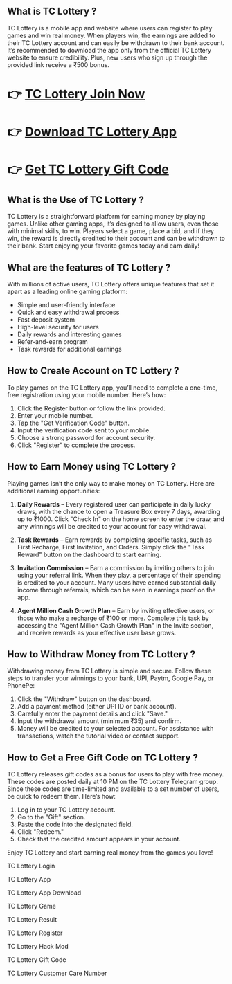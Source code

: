 ## What is TC Lottery ?

TC Lottery is a mobile app and website where users can register to play games and win real money. When players win, the earnings are added to their TC Lottery account and can easily be withdrawn to their bank account. It’s recommended to download the app only from the official TC Lottery website to ensure credibility. Plus, new users who sign up through the provided link receive a ₹500 bonus.

# 👉 [TC Lottery Join Now ](https://damanclub.in/#/register?r_code=v4NFF2173452)

# 👉 [Download TC Lottery App](www.bcgameapk.app)

# 👉 [Get TC Lottery Gift Code ](www.91-clubapk.com)

## What is the Use of TC Lottery ?

TC Lottery is a straightforward platform for earning money by playing games. Unlike other gaming apps, it’s designed to allow users, even those with minimal skills, to win. Players select a game, place a bid, and if they win, the reward is directly credited to their account and can be withdrawn to their bank. Start enjoying your favorite games today and earn daily!

## What are the features of TC Lottery ?

With millions of active users, TC Lottery offers unique features that set it apart as a leading online gaming platform:

- Simple and user-friendly interface
- Quick and easy withdrawal process
- Fast deposit system
- High-level security for users
- Daily rewards and interesting games
- Refer-and-earn program
- Task rewards for additional earnings

## How to Create Account on TC Lottery ?
To play games on the TC Lottery app, you’ll need to complete a one-time, free registration using your mobile number. Here’s how:

1) Click the Register button or follow the link provided.
2) Enter your mobile number.
3) Tap the "Get Verification Code" button.
4) Input the verification code sent to your mobile.
5) Choose a strong password for account security.
6) Click "Register" to complete the process.

## How to Earn Money using TC Lottery ?

Playing games isn’t the only way to make money on TC Lottery. Here are additional earning opportunities:

1) **Daily Rewards** – Every registered user can participate in daily lucky draws, with the chance to open a Treasure Box every 7 days, awarding up to ₹1000. Click "Check In" on the home screen to enter the draw, and any winnings will be credited to your account for easy withdrawal.

2) **Task Rewards** – Earn rewards by completing specific tasks, such as First Recharge, First Invitation, and Orders. Simply click the "Task Reward" button on the dashboard to start earning.

3) **Invitation Commission** – Earn a commission by inviting others to join using your referral link. When they play, a percentage of their spending is credited to your account. Many users have earned substantial daily income through referrals, which can be seen in earnings proof on the app.

4) **Agent Million Cash Growth Plan** – Earn by inviting effective users, or those who make a recharge of ₹100 or more. Complete this task by accessing the "Agent Million Cash Growth Plan" in the Invite section, and receive rewards as your effective user base grows.

## How to Withdraw Money from TC Lottery ?

Withdrawing money from TC Lottery is simple and secure. Follow these steps to transfer your winnings to your bank, UPI, Paytm, Google Pay, or PhonePe:

1) Click the "Withdraw" button on the dashboard.
2) Add a payment method (either UPI ID or bank account).
3) Carefully enter the payment details and click "Save."
4) Input the withdrawal amount (minimum ₹35) and confirm.
5) Money will be credited to your selected account. For assistance with transactions, watch the tutorial video or contact support.

## How to Get a Free Gift Code on TC Lottery ?

TC Lottery releases gift codes as a bonus for users to play with free money. These codes are posted daily at 10 PM on the TC Lottery Telegram group. Since these codes are time-limited and available to a set number of users, be quick to redeem them. Here’s how:

1) Log in to your TC Lottery account.
2) Go to the "Gift" section.
3) Paste the code into the designated field.
4) Click "Redeem."
5) Check that the credited amount appears in your account. 

Enjoy TC Lottery and start earning real money from the games you love!

TC Lottery Login

TC Lottery App

TC Lottery App Download

TC Lottery Game 

TC Lottery Result 

TC Lottery Register 

TC Lottery Hack Mod 

TC Lottery Gift Code

TC Lottery Customer Care Number 

